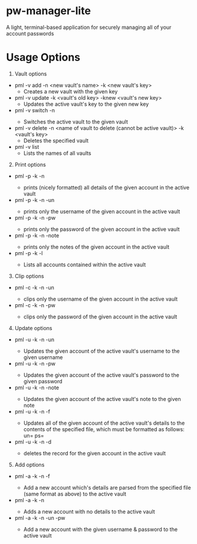 # pw-manager-lite
A light, terminal-based application for securely managing all of your account passwords

# Usage Options

1. Vault options
* pml -v add -n <new vault's name> -k <new vault's key>
    * Creates a new vault with the given key
* pml -v update -k <vault's old key> -knew <vault's new key>
    * Updates the active vault's key to the given new key
* pml -v switch -n <name of vault to switch to>
    * Switches the active vault to the given vault
* pml -v delete -n <name of vault to delete (cannot be active vault)> -k <vault's key>
    * Deletes the specified vault
* pml -v list
    * Lists the names of all vaults

2. Print options
* pml -p -k <vault key> -n <acct name>
    * prints (nicely formatted) all details of the given account in the active vault
* pml -p -k <vault key> -n <acct name> -un
    * prints only the username of the given account in the active vault
* pml -p -k <vault key> -n <acct name> -pw
    * prints only the password of the given account in the active vault
* pml -p -k <vault key> -n <acct name> -note
    * prints only the notes of the given account in the active vault
* pml -p -k <vault key> -l
    * Lists all accounts contained within the active vault

3. Clip options
* pml -c -k <vault key> -n <acct name> -un
    * clips only the username of the given account in the active vault
* pml -c -k <vault key> -n <acct name> -pw
    * clips only the password of the given account in the active vault

4. Update options
* pml -u -k <vault key> -n <acct name> -un <new username>
    * Updates the given account of the active vault's username to the given username
* pml -u -k <vault key> -n <acct name> -pw <new password>
    * Updates the given account of the active vault's password to the given password
* pml -u -k <vault key> -n <acct name> -note <new note>
    * Updates the given account of the active vault's note to the given note
* pml -u -k <vault key> -n <acct name> -f <file path>
    * Updates all of the given account of the active vault's details to the contents of the specified file,
      which must be formatted as follows:
      un=<username><newline>
      ps=<password><newline>
      <note>
* pml -u -k <vault key> -n <acct name> -d
    * deletes the record for the given account in the active vault

5. Add options
* pml -a -k <vault key> -n <acct name> -f <file path>
    * Add a new account which's details are parsed from the specified file (same format as above) to the active vault
* pml -a -k <vault key> -n <acct name>
    * Adds a new account with no details to the active vault
* pml -a -k <vault key> -n <acct name> -un <username> -pw <password>
    * Add a new account with the given username & password to the active vault
